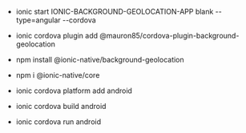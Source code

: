- ionic start IONIC-BACKGROUND-GEOLOCATION-APP blank --type=angular --cordova
- ionic cordova plugin add @mauron85/cordova-plugin-background-geolocation
- npm install @ionic-native/background-geolocation
- npm i @ionic-native/core

- ionic cordova platform add android
- ionic cordova build android
- ionic cordova run android